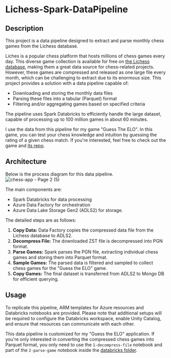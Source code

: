 # Lichess-Spark-DataPipeline

## Description
This project is a data pipeline designed to extract and parse monthly chess games from the Lichess database.

Liches is a popular chess platform that hosts millions of chess games every day. This diverse game collection is available for free on [the Lichess database](https://database.lichess.org/), making them a great data source for chess-related projects. However, these games are compressed and released as one large file every month, which can be challenging to extract due to its enormous size. This project provides a solution with a data pipeline capable of:
- Downloading and storing the monthly data files
- Parsing these files into a tabular (Parquet) format
- Filtering and/or aggregating games based on specified criteria

The pipeline uses Spark Databricks to efficiently handle the large dataset, capable of processing up to 100 million games in about 60 minutes.

I use the data from this pipeline for my game "Guess The ELO". In this game, you can test your chess knowledge and intuition by guessing the rating of a given chess match. If you're interested, feel free to check out the game and [its repo](https://github.com/hieuimba/Guess-The-ELO).

## Architecture
Below is the process diagram for this data pipeline. 
![chess-app - Page 2 (5)](https://github.com/user-attachments/assets/db1211af-9701-42e1-a60c-ffeefc3eff51)

The main components are:
- Spark Databricks for data processing
- Azure Data Factory for orchestration
- Azure Data Lake Storage Gen2 (ADLS2) for storage.

The detailed steps are as follows:
1. **Copy Data:** Data Factory copies the compressed data file from the Lichess database to ADLS2. 
2. **Decompress File:** The downloaded ZST file is decompressed into PGN format.
3. **Parse Games:** Spark parses the PGN file, extracting individual chess games and storing them into Parquet format.
4. **Sample Games:** The parsed data is filtered and sampled to collect chess games for the "Guess the ELO" game.
5. **Copy Games:** The final dataset is transferred from ADLS2 to Mongo DB for efficient querying.

## Usage
To replicate this pipeline, ARM templates for Azure resources and Databricks notebooks are provided. 
Please note that additional setups will be required to configure the Databricks workspace, enable Unity Catalog, and ensure that resources can communicate with each other.

This data pipeline is customized for my "Guess the ELO" application. If you're only interested in converting the compressed chess games into Parquet format, you only need to use the `1-decompress-file` notebook and part of the `2-parse-game` notebook inside the [databricks folder](https://github.com/hieuimba/Lichess-Spark-DataPipeline/tree/main/databricks).
